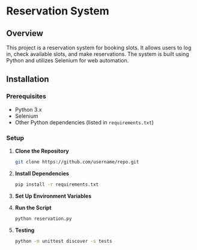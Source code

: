 # Reservation System

## Overview

This project is a reservation system for booking slots. It allows users to log in, check available slots, and make reservations. The system is built using Python and utilizes Selenium for web automation.

## Installation

### Prerequisites

- Python 3.x
- Selenium
- Other Python dependencies (listed in `requirements.txt`)

### Setup

1. **Clone the Repository**

   ```bash
   git clone https://github.com/username/repo.git

2. **Install Dependencies**
   
    ```bash
    pip install -r requirements.txt

3. **Set Up Environment Variables**

4. **Run the Script**
    ```bash
    python reservation.py
    
5. **Testing**
    ```bash
    python -m unittest discover -s tests
